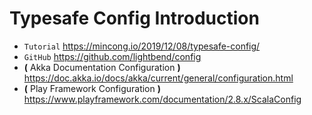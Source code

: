 # Typesafe Config Introduction

* `Tutorial` https://mincong.io/2019/12/08/typesafe-config/
* `GitHub` https://github.com/lightbend/config
* **(** Akka Documentation Configuration **)** https://doc.akka.io/docs/akka/current/general/configuration.html
* **(** Play Framework Configuration **)** https://www.playframework.com/documentation/2.8.x/ScalaConfig